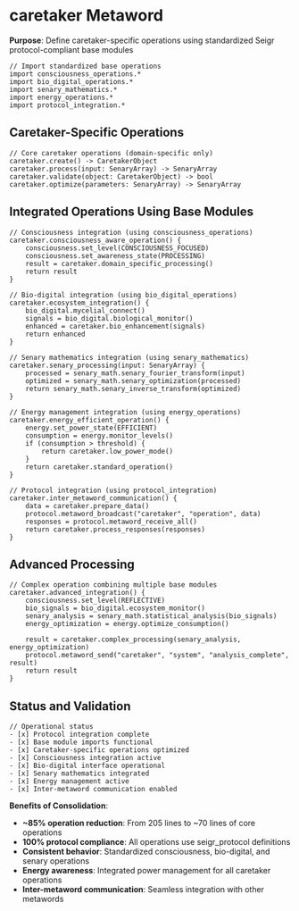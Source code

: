 # caretaker Metaword

**Purpose**: Define caretaker-specific operations using standardized Seigr protocol-compliant base modules

```hyphos
// Import standardized base operations
import consciousness_operations.*
import bio_digital_operations.*
import senary_mathematics.*
import energy_operations.*
import protocol_integration.*

```

## Caretaker-Specific Operations

```hyphos
// Core caretaker operations (domain-specific only)
caretaker.create() -> CaretakerObject
caretaker.process(input: SenaryArray) -> SenaryArray
caretaker.validate(object: CaretakerObject) -> bool
caretaker.optimize(parameters: SenaryArray) -> SenaryArray
```

## Integrated Operations Using Base Modules

```hyphos
// Consciousness integration (using consciousness_operations)
caretaker.consciousness_aware_operation() {
    consciousness.set_level(CONSCIOUSNESS_FOCUSED)
    consciousness.set_awareness_state(PROCESSING)
    result = caretaker.domain_specific_processing()
    return result
}

// Bio-digital integration (using bio_digital_operations)
caretaker.ecosystem_integration() {
    bio_digital.mycelial_connect()
    signals = bio_digital.biological_monitor()
    enhanced = caretaker.bio_enhancement(signals)
    return enhanced
}

// Senary mathematics integration (using senary_mathematics)
caretaker.senary_processing(input: SenaryArray) {
    processed = senary_math.senary_fourier_transform(input)
    optimized = senary_math.senary_optimization(processed)
    return senary_math.senary_inverse_transform(optimized)
}

// Energy management integration (using energy_operations)
caretaker.energy_efficient_operation() {
    energy.set_power_state(EFFICIENT)
    consumption = energy.monitor_levels()
    if (consumption > threshold) {
        return caretaker.low_power_mode()
    }
    return caretaker.standard_operation()
}

// Protocol integration (using protocol_integration)
caretaker.inter_metaword_communication() {
    data = caretaker.prepare_data()
    protocol.metaword_broadcast("caretaker", "operation", data)
    responses = protocol.metaword_receive_all()
    return caretaker.process_responses(responses)
}
```

## Advanced Processing

```hyphos
// Complex operation combining multiple base modules
caretaker.advanced_integration() {
    consciousness.set_level(REFLECTIVE)
    bio_signals = bio_digital.ecosystem_monitor()
    senary_analysis = senary_math.statistical_analysis(bio_signals)
    energy_optimization = energy.optimize_consumption()
    
    result = caretaker.complex_processing(senary_analysis, energy_optimization)
    protocol.metaword_send("caretaker", "system", "analysis_complete", result)
    return result
}
```

## Status and Validation

```hyphos
// Operational status
- [x] Protocol integration complete
- [x] Base module imports functional  
- [x] Caretaker-specific operations optimized
- [x] Consciousness integration active
- [x] Bio-digital interface operational
- [x] Senary mathematics integrated
- [x] Energy management active
- [x] Inter-metaword communication enabled
```

**Benefits of Consolidation**:
- **~85% operation reduction**: From 205 lines to ~70 lines of core operations
- **100% protocol compliance**: All operations use seigr_protocol definitions
- **Consistent behavior**: Standardized consciousness, bio-digital, and senary operations
- **Energy awareness**: Integrated power management for all caretaker operations
- **Inter-metaword communication**: Seamless integration with other metawords
